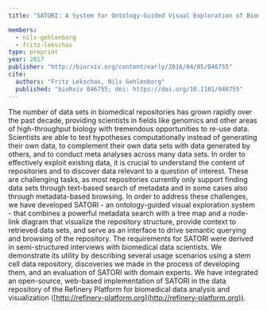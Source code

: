 ```yaml
---
title: "SATORI: A System for Ontology-Guided Visual Exploration of Biomedical Data Repositories"

members:
  - nils-gehlenborg
  - fritz-lekschas
type: preprint
year: 2017
publisher: "http://biorxiv.org/content/early/2016/04/05/046755"
cite:
  authors: "Fritz Lekschas, Nils Gehlenborg"
  published: "bioRxiv 046755; doi: https://doi.org/10.1101/046755"
---
```

The number of data sets in biomedical repositories has grown rapidly over the past decade, providing scientists in fields like genomics and other areas of high-throughput biology with tremendous opportunities to re-use data. Scientists are able to test hypotheses computationally instead of generating their own data, to complement their own data sets with data generated by others, and to conduct meta analyses across many data sets. In order to effectively exploit existing data, it is crucial to understand the content of repositories and to discover data relevant to a question of interest. These are challenging tasks, as most repositories currently only support finding data sets through text-based search of metadata and in some cases also through metadata-based browsing. In order to address these challenges, we have developed SATORI - an ontology-guided visual exploration system - that combines a powerful metadata search with a tree map and a node-link diagram that visualize the repository structure, provide context to retrieved data sets, and serve as an interface to drive semantic querying and browsing of the repository. The requirements for SATORI were derived in semi-structured interviews with biomedical data scientists. We demonstrate its utility by describing several usage scenarios using a stem cell data repository, discoveries we made in the process of developing them, and an evaluation of SATORI with domain experts. We have integrated an open-source, web-based implementation of SATORI in the data repository of the Refinery Platform for biomedical data analysis and visualization ([http://refinery-platform.org](http://refinery-platform.org)).